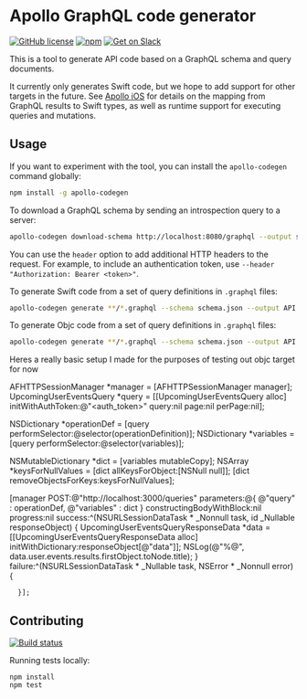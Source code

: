 # Apollo GraphQL code generator

[![GitHub license](https://img.shields.io/badge/license-MIT-lightgrey.svg?maxAge=2592000)](https://raw.githubusercontent.com/apollostack/apollo-ios/master/LICENSE) [![npm](https://img.shields.io/npm/v/apollo-codegen.svg)](https://www.npmjs.com/package/apollo-codegen) [![Get on Slack](https://img.shields.io/badge/slack-join-orange.svg)](http://www.apollostack.com/#slack)

This is a tool to generate API code based on a GraphQL schema and query documents.

It currently only generates Swift code, but we hope to add support for other targets in the future. See [Apollo iOS](https://github.com/apollostack/apollo-ios) for details on the mapping from GraphQL results to Swift types, as well as runtime support for executing queries and mutations.

## Usage

If you want to experiment with the tool, you can install the `apollo-codegen` command globally:

```sh
npm install -g apollo-codegen
```

To download a GraphQL schema by sending an introspection query to a server:

```sh
apollo-codegen download-schema http://localhost:8080/graphql --output schema.json
```

You can use the `header` option to add additional HTTP headers to the request. For example, to include an authentication token, use `--header "Authorization: Bearer <token>"`.

To generate Swift code from a set of query definitions in `.graphql` files:

```sh
apollo-codegen generate **/*.graphql --schema schema.json --output API --target swift
```


To generate Objc code from a set of query definitions in `.graphql` files:

```sh
apollo-codegen generate **/*.graphql --schema schema.json --output API --target objc
```


Heres a really basic setup I made for the purposes of testing out objc target for now

AFHTTPSessionManager *manager = [AFHTTPSessionManager manager];
UpcomingUserEventsQuery *query = [[UpcomingUserEventsQuery alloc] initWithAuthToken:@"<auth_token>"
                                                                              query:nil
                                                                               page:nil
                                                                            perPage:nil];

NSDictionary *operationDef = [query performSelector:@selector(operationDefinition)];
NSDictionary *variables = [query performSelector:@selector(variables)];

NSMutableDictionary *dict = [variables mutableCopy];
NSArray *keysForNullValues = [dict allKeysForObject:[NSNull null]];
[dict removeObjectsForKeys:keysForNullValues];

[manager POST:@"http://localhost:3000/queries"
   parameters:@{
                @"query" : operationDef,
                @"variables" : dict
                }
constructingBodyWithBlock:nil
     progress:nil
      success:^(NSURLSessionDataTask * _Nonnull task, id  _Nullable responseObject) {
          UpcomingUserEventsQueryResponseData *data = [[UpcomingUserEventsQueryResponseData alloc] initWithDictionary:responseObject[@"data"]];
          NSLog(@"%@", data.user.events.results.firstObject.toNode.title);
      }
      failure:^(NSURLSessionDataTask * _Nullable task, NSError * _Nonnull error) {

      }];

## Contributing

[![Build status](https://travis-ci.org/apollostack/apollo-codegen.svg?branch=master)](https://travis-ci.org/apollostack/apollo-codegen)

Running tests locally:

```
npm install
npm test
```
